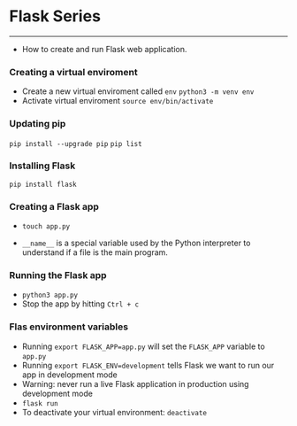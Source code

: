 # Flask Series
----
- How to create and run Flask web application.

### Creating a virtual enviroment
- Create a new virtual enviroment called `env`
`python3 -m venv env`
- Activate virtual enviroment
`source env/bin/activate`

### Updating pip
`pip install --upgrade pip`
`pip list`

### Installing Flask
`pip install flask`

### Creating a Flask app
- `touch app.py`

- `__name__` is a special variable used by the Python interpreter to understand if a file is the main program.

### Running the Flask app
- `python3 app.py`
- Stop the app by hitting `Ctrl + c`

### Flas environment variables
- Running `export FLASK_APP=app.py` will set the `FLASK_APP` variable to `app.py`
- Running `export FLASK_ENV=development` tells Flask we want to run our app in development mode
- Warning: never run a live Flask application in production using development mode
- `flask run`
- To deactivate your virtual environment: `deactivate`